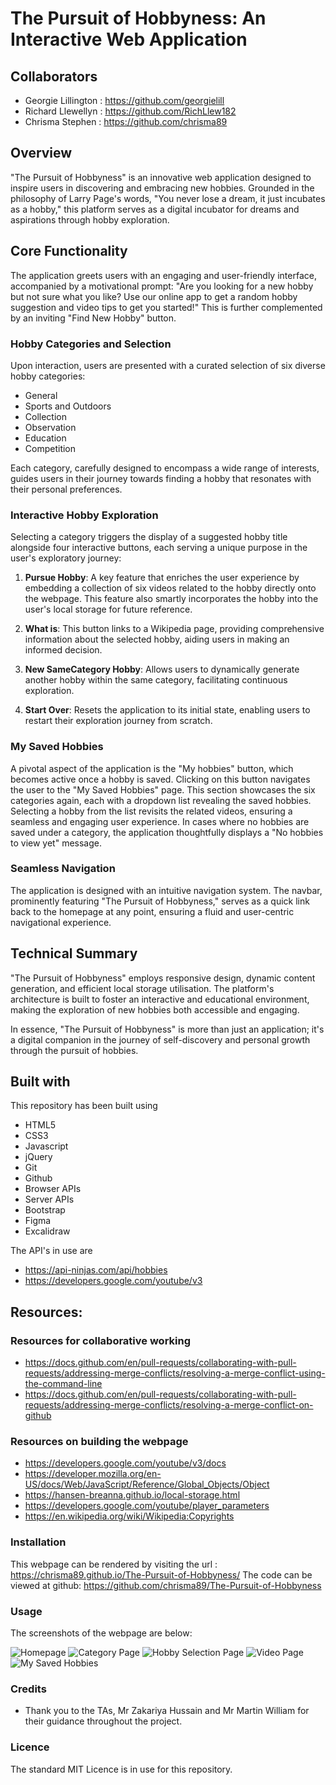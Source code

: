 # The Pursuit of Hobbyness: An Interactive Web Application

## Collaborators
- Georgie Lillington : https://github.com/georgielill
- Richard Llewellyn : https://github.com/RichLlew182
- Chrisma Stephen : https://github.com/chrisma89

## Overview

"The Pursuit of Hobbyness" is an innovative web application designed to inspire users in discovering and embracing new hobbies. Grounded in the philosophy of Larry Page's words, "You never lose a dream, it just incubates as a hobby," this platform serves as a digital incubator for dreams and aspirations through hobby exploration.

## Core Functionality

The application greets users with an engaging and user-friendly interface, accompanied by a motivational prompt: "Are you looking for a new hobby but not sure what you like? Use our online app to get a random hobby suggestion and video tips to get you started!" This is further complemented by an inviting "Find New Hobby" button.

### Hobby Categories and Selection

Upon interaction, users are presented with a curated selection of six diverse hobby categories:

- General
- Sports and Outdoors
- Collection
- Observation
- Education
- Competition

Each category, carefully designed to encompass a wide range of interests, guides users in their journey towards finding a hobby that resonates with their personal preferences.

### Interactive Hobby Exploration

Selecting a category triggers the display of a suggested hobby title alongside four interactive buttons, each serving a unique purpose in the user's exploratory journey:

1. **Pursue Hobby**: A key feature that enriches the user experience by embedding a collection of six videos related to the hobby directly onto the webpage. This feature also smartly incorporates the hobby into the user's local storage for future reference.

2. **What is**: This button links to a Wikipedia page, providing comprehensive information about the selected hobby, aiding users in making an informed decision.

3. **New SameCategory Hobby**: Allows users to dynamically generate another hobby within the same category, facilitating continuous exploration.

4. **Start Over**: Resets the application to its initial state, enabling users to restart their exploration journey from scratch.

### My Saved Hobbies

A pivotal aspect of the application is the "My hobbies" button, which becomes active once a hobby is saved. Clicking on this button navigates the user to the "My Saved Hobbies" page. This section showcases the six categories again, each with a dropdown list revealing the saved hobbies. Selecting a hobby from the list revisits the related videos, ensuring a seamless and engaging user experience. In cases where no hobbies are saved under a category, the application thoughtfully displays a "No hobbies to view yet" message.

### Seamless Navigation

The application is designed with an intuitive navigation system. The navbar, prominently featuring "The Pursuit of Hobbyness," serves as a quick link back to the homepage at any point, ensuring a fluid and user-centric navigational experience.

## Technical Summary

"The Pursuit of Hobbyness" employs responsive design, dynamic content generation, and efficient local storage utilisation. The platform's architecture is built to foster an interactive and educational environment, making the exploration of new hobbies both accessible and engaging.

In essence, "The Pursuit of Hobbyness" is more than just an application; it's a digital companion in the journey of self-discovery and personal growth through the pursuit of hobbies.

## Built with

This repository has been built using

- HTML5
- CSS3
- Javascript
- jQuery
- Git
- Github
- Browser APIs
- Server APIs
- Bootstrap
- Figma
- Excalidraw

The API's in use are

- https://api-ninjas.com/api/hobbies
- https://developers.google.com/youtube/v3

## Resources:

### Resources for collaborative working

- https://docs.github.com/en/pull-requests/collaborating-with-pull-requests/addressing-merge-conflicts/resolving-a-merge-conflict-using-the-command-line
- https://docs.github.com/en/pull-requests/collaborating-with-pull-requests/addressing-merge-conflicts/resolving-a-merge-conflict-on-github

### Resources on building the webpage

- https://developers.google.com/youtube/v3/docs
- https://developer.mozilla.org/en-US/docs/Web/JavaScript/Reference/Global_Objects/Object
- https://hansen-breanna.github.io/local-storage.html
- https://developers.google.com/youtube/player_parameters
- https://en.wikipedia.org/wiki/Wikipedia:Copyrights

### Installation

This webpage can be rendered by visiting the url : https://chrisma89.github.io/The-Pursuit-of-Hobbyness/
The code can be viewed at github: https://github.com/chrisma89/The-Pursuit-of-Hobbyness

### Usage

The screenshots of the webpage are below:

![Homepage](assets/images/screenshots/Homepage.png)
![Category Page](<assets/images/screenshots/Category Page.png>)
![Hobby Selection Page](<assets/images/screenshots/Hobby Selection Page.png>)
![Video Page](<assets/images/screenshots/Video Page.png>)
![My Saved Hobbies](<assets/images/screenshots/My Saved Hobbies Page.png>)

### Credits

- Thank you to the TAs, Mr Zakariya Hussain and Mr Martin William for their guidance throughout the project.

### Licence

The standard MIT Licence is in use for this repository.
